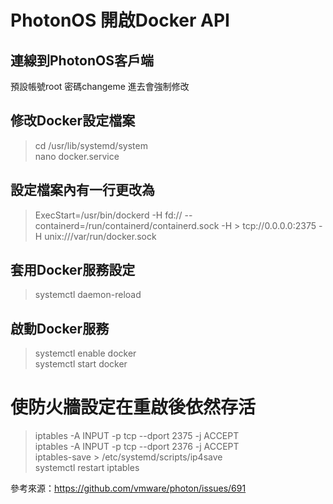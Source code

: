 # PhotonOS 開啟Docker API

## 連線到PhotonOS客戶端
預設帳號root 密碼changeme 進去會強制修改
## 修改Docker設定檔案
> cd /usr/lib/systemd/system  
> nano docker.service  
## 設定檔案內有一行更改為
> ExecStart=/usr/bin/dockerd -H fd:// --containerd=/run/containerd/containerd.sock -H > tcp://0.0.0.0:2375 -H unix:///var/run/docker.sock
## 套用Docker服務設定
> systemctl daemon-reload  
## 啟動Docker服務
> systemctl enable docker  
> systemctl start docker  

# 使防火牆設定在重啟後依然存活
> iptables -A INPUT -p tcp --dport 2375 -j ACCEPT  
> iptables -A INPUT -p tcp --dport 2376 -j ACCEPT  
> iptables-save > /etc/systemd/scripts/ip4save  
> systemctl restart iptables  

參考來源：https://github.com/vmware/photon/issues/691

